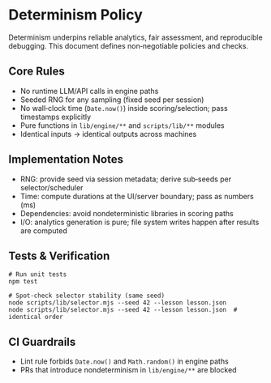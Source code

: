 # Determinism Policy

Determinism underpins reliable analytics, fair assessment, and reproducible debugging. This document defines non‑negotiable policies and checks.

## Core Rules

- No runtime LLM/API calls in engine paths
- Seeded RNG for any sampling (fixed seed per session)
- No wall‑clock time (`Date.now()`) inside scoring/selection; pass timestamps explicitly
- Pure functions in `lib/engine/**` and `scripts/lib/**` modules
- Identical inputs → identical outputs across machines

## Implementation Notes

- RNG: provide seed via session metadata; derive sub‑seeds per selector/scheduler
- Time: compute durations at the UI/server boundary; pass as numbers (ms)
- Dependencies: avoid nondeterministic libraries in scoring paths
- I/O: analytics generation is pure; file system writes happen after results are computed

## Tests & Verification

```
# Run unit tests
npm test

# Spot‑check selector stability (same seed)
node scripts/lib/selector.mjs --seed 42 --lesson lesson.json
node scripts/lib/selector.mjs --seed 42 --lesson lesson.json  # identical order
```

## CI Guardrails

- Lint rule forbids `Date.now()` and `Math.random()` in engine paths
- PRs that introduce nondeterminism in `lib/engine/**` are blocked


